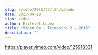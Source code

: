 ```yaml
---
slug: /video/2015/t2/l04/sabado
date: 2015-04-18
tipo: video
author: Elifelet Lopez
title: "Video 04 - Trimestre 2 - 2015"
description: ""
---
```


https://player.vimeo.com/video/125918331
